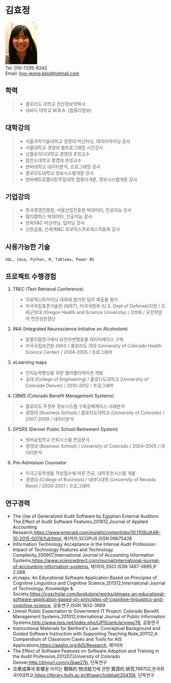 # 김효정


![image]([Resized]USFSM_KIM.jpg)<br>
Tel: 010-7295-8242<br>
Email: hyo-jeong.kim@hotmail.com

## 학력
> * 콜로라도 대학교	전산정보학박사
> * 네바다 대학교	M.B.A. (컴퓨터정보)

## 대학강의
> * 서울과학기술대학교	경영대 머신러닝, 데이터마이닝 강사
> * 서울대학교	경영대 웹프로그래밍 시간강사
> * 남플로리다대학교	경영대 초빙교수
> * 알칸소대학교	경영대 초빙교수
> * 덴버대학교	데이터분석, 프로그래밍	강사
> * 콜로라도대학교	정보시스템개론	강사
> * 덴버메트로폴리탄주립대학	컴퓨터개론, 정보시스템개론	강사
			
## 기업강의
> * 한국경영인증원, 서울산업진흥원	빅데이터, 인공지능 강사
> * 멀티캠퍼스	빅데이터, 인공지능 강사
> * 한화S&C 머신러닝, 딥러닝 강사
> * 신한금융, 신세계I&C 로보틱스프로세스자동화 강사
				
## 사용가능한 기술
~~~~
SQL, Java, Python, R, Tableau, Power BI
~~~~
## 프로젝트 수행경험
1. TREC (Text Retrieval Conference)
> * 의료텍스트마이닝 대회에 참가한 팀의 제출물 평가
> * 미국국립표준기술원 (NIST), 미국국방부 (U.S. Dept of Defense)지원 / 오레곤의대 (Oregon Health and Science University) / 2006 / 유전학분야 연관성판정단

2. INIA (Integrated Neuroscience Initiative on Alcoholism)
> * 알콜리즘연구에서 유전자변형동물 데이터베이스 구축
> * 미국국립보건원 (NIH) / 콜로라도 의대 (University of Colorado Health Science Center) / 2004-2005 / 프로그래머

3. eLearning maps
> * 인지능력향상을 위한 웹어플리케이션 개발
> * 공대 (College of Engineering) / 콜로다도대학교 (University of Colorado Denver) / 2010-2012 / 프로그래머

4. CBMS (Colorado Benefit Management Systems)
> * 콜로라도 주정부 정보시스템 구축실패케이스 사례분석
> * 경영대 (Business School) / 콜로라도대학교 (University of Colorado) / 2007-2009 / 데이터분석

5. DPSRS (Denver Public School Retirement System) 
> * 덴버공립학교 은퇴시스템 연금분석
> * 경영대 (Business School) / University of Colorado / 2004-2005 / 데이터분석

6. Pre-Admisison Counselor
> * 미국고등학생들 적성점수에 따른 전공, 대학추천시스템 개발	
> * 경영대 (College of Business) / 네바다대학 (University of Nevada Reno) / 2000-2001 / 프로그래머

## 연구경력
* The Use of Generalized Audit Software by Egyptian External Auditors: The Effect of Audit Software Features,201612,Journal of Applied Accounting Research,https://www.emerald.com/insight/content/doi/10.1108/JAAR-10-2015-0079/full/html, 제1저자,SCOPUS ISSN 09675426
* Information Technology Acceptance in the Internal Audit Profession: Impact of Technology Features and Technology Complexity,200907,International Journal of Accounting Information Systems,https://www.sciencedirect.com/journal/international-journal-of-accounting-information-systems, 제1저자,SSCI
ISSN 1467-0895,IF 2.088
* eLmaps: An Educational Software Application Based on Principles of Cognitive Linguistics and Cognitive Science,201312,International Journal of Technology, Knowledge & Society,https://cgscholar.com/bookstore/works/elmaps-an-educational-software-application-based-on-principles-of-cognitive-linguistics-and-cognitive-science, 공동연구,ISSN 1832-3669
* Unmet Public Expectation to Government IT Project: Colorado Benefit Management Systems,201012,International Journal of Public Information Systems,http://www.ijpis.net/index.php/IJPIS/article/view/76, 공동연구
* Instructional Materials for Benford's Law: Conceptual Background and Guided Software Instruction with Supporting Teaching Note,201112,A Compendium of Classroom Cases and Tools for AIS Applications,https://aaahq.org/AIS/Research, 제1저자
* The Effect of Software Features on Software Adoption and Training in the Audit Profession,201207,University of Colorado Denver,http://tinyurl.com/y2bae27b, 단독연구
* 企業成果에 影響을 미치는 戰略的 物流能力에 관한 實證的 硏究,199702,한국외국어대학교,https://library.hufs.ac.kr/#/search/detail/204158, 단독연구
